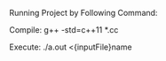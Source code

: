Running Project by Following Command:

Compile:
	g++ -std=c++11 *.cc

Execute:
	./a.out <{inputFile}name


